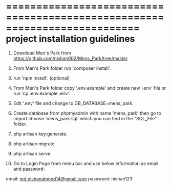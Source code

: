 ==========================================================================
project installation guidelines
==========================================================================

1. Download Men's Park from https://github.com/nishan002/Mens_Park/tree/master.
2. From Men's Park folder run 'composer install'.
3. run 'npm install'. (optional)
4. From Men's Park folder copy '.env.example' and create new '.env' file or run 	'cp .env.example .env'.
5. Edit '.env' file and change to DB_DATABASE=mens_park.
6. Create database from phpmyadmin with name 'mens_park' then go to import choose 'mens_park.sql' which you can find in the "SQL_File" folder.
7. php artisan key:generate.
8. php artisan migrate
9. php artisan serve.

10. Go to Login Page from menu bar and use below information as email and password-

email: md.nishanahmed14@gmail.com
password: nishan123
